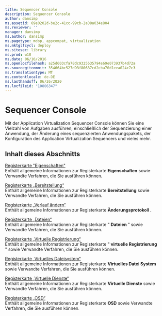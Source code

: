 ```yaml
---
title: Sequencer Console
description: Sequencer Console
author: dansimp
ms.assetid: 69e0202d-be2c-41cc-99cb-2a08a034e804
ms.reviewer: ''
manager: dansimp
ms.author: dansimp
ms.pagetype: mdop, appcompat, virtualization
ms.mktglfcycl: deploy
ms.sitesec: library
ms.prod: w10
ms.date: 06/16/2016
ms.openlocfilehash: a25d603cfa78dc9325635794e69e073937b4d72a
ms.sourcegitcommit: 354664bc527d93f80687cd2eba70d1eea024c7c3
ms.translationtype: MT
ms.contentlocale: de-DE
ms.lasthandoff: 06/26/2020
ms.locfileid: "10806347"
---
```

# Sequencer Console


Mit der Application Virtualization Sequencer Console können Sie eine Vielzahl von Aufgaben ausführen, einschließlich der Sequenzierung einer Anwendung, der Änderung eines sequenzierten Anwendungspakets, der Konfiguration des Application Virtualization Sequencers und vieles mehr.

## Inhalt dieses Abschnitts


<a href="" id="properties-tab"></a>[Registerkarte "Eigenschaften"](properties-tab-keep.md)  
Enthält allgemeine Informationen zur Registerkarte **Eigenschaften** sowie Verwandte Verfahren, die Sie ausführen können.

<a href="" id="deployment-tab"></a>[Registerkarte „Bereitstellung“](deployment-tab.md)  
Enthält allgemeine Informationen zur Registerkarte **Bereitstellung** sowie Verwandte Verfahren, die Sie ausführen können.

<a href="" id="change-history-tab"></a>[Registerkarte „Verlauf ändern“](change-history-tab-keep.md)  
Enthält allgemeine Informationen zur Registerkarte **Änderungsprotokoll** .

<a href="" id="files-tab"></a>[Registerkarte „Dateien“](files-tab-keep.md)  
Enthält allgemeine Informationen zur Registerkarte " **Dateien** " sowie Verwandte Verfahren, die Sie ausführen können.

<a href="" id="virtual-registry-tab"></a>[Registerkarte „Virtuelle Registrierung“](virtual-registry-tab-keep.md)  
Enthält allgemeine Informationen zur Registerkarte " **virtuelle Registrierung** " sowie Verwandte Verfahren, die Sie ausführen können.

<a href="" id="virtual-file-system-tab"></a>[Registerkarte „Virtuelles Dateisystem“](virtual-file-system-tab-keep.md)  
Enthält allgemeine Informationen zur Registerkarte **Virtuelles Datei System** sowie Verwandte Verfahren, die Sie ausführen können.

<a href="" id="virtual-services-tab"></a>[Registerkarte „Virtuelle Dienste“](virtual-services-tab-keep.md)  
Enthält allgemeine Informationen zur Registerkarte **Virtuelle Dienste** sowie Verwandte Verfahren, die Sie ausführen können.

<a href="" id="osd-tab"></a>[Registerkarte „OSD“](osd-tab-keep.md)  
Enthält allgemeine Informationen zur Registerkarte **OSD** sowie Verwandte Verfahren, die Sie ausführen können.

 

 





